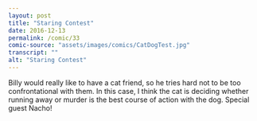 ```yaml
---
layout: post
title: "Staring Contest"
date: 2016-12-13
permalink: /comic/33
comic-source: "assets/images/comics/CatDogTest.jpg"
transcript: ""
alt: "Staring Contest"
---
```


Billy would really like to have a cat friend, so he tries hard not to be too confrontational with them. In this case, I think the cat is deciding whether running away or murder is the best course of action with the dog. Special guest Nacho!
